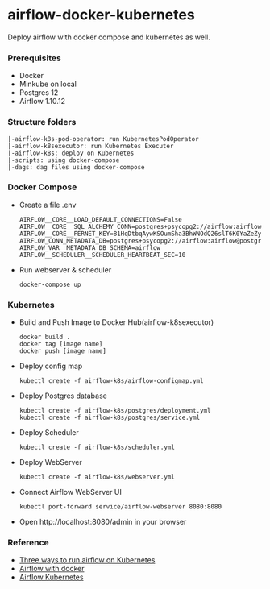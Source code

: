 # airflow-docker-kubernetes
Deploy airflow with docker compose and kubernetes as well.


### Prerequisites
+ Docker
+ Minkube on local
+ Postgres 12
+ Airflow 1.10.12


### Structure folders
```
|-airflow-k8s-pod-operator: run KubernetesPodOperator
|-airflow-k8sexecutor: run Kubernetes Executer
|-airflow-k8s: deploy on Kubernetes
|-scripts: using docker-compose
|-dags: dag files using docker-compose
```



### Docker Compose
+ Create a file .env
    ```
    AIRFLOW__CORE__LOAD_DEFAULT_CONNECTIONS=False
    AIRFLOW__CORE__SQL_ALCHEMY_CONN=postgres+psycopg2://airflow:airflow@postgres:5432/airflow
    AIRFLOW__CORE__FERNET_KEY=81HqDtbqAywKSOumSha3BhWNOdQ26slT6K0YaZeZyPs=
    AIRFLOW_CONN_METADATA_DB=postgres+psycopg2://airflow:airflow@postgres:5432/airflow
    AIRFLOW_VAR__METADATA_DB_SCHEMA=airflow
    AIRFLOW__SCHEDULER__SCHEDULER_HEARTBEAT_SEC=10
    ```

+ Run webserver & scheduler
    ```
    docker-compose up
    ```


### Kubernetes
+ Build and Push Image to Docker Hub(airflow-k8sexecutor)
    ```
    docker build .
    docker tag [image name]
    docker push [image name]
    ```

+ Deploy config map
    ```
    kubectl create -f airflow-k8s/airflow-configmap.yml
    ```

+ Deploy Postgres database
    ```
    kubectl create -f airflow-k8s/postgres/deployment.yml
    kubectl create -f airflow-k8s/postgres/service.yml
    ```

+ Deploy Scheduler
    ```
    kubectl create -f airflow-k8s/scheduler.yml
    ```

+ Deploy WebServer
    ```
    kubectl create -f airflow-k8s/webserver.yml
    ```

+ Connect Airflow WebServer UI
    ```
    kubectl port-forward service/airflow-webserver 8080:8080
    ```

+ Open http://localhost:8080/admin in your browser


### Reference
+ [Three ways to run airflow on Kubernetes](https://fullstaq.com/blog/three-ways-to-run-airflow-on-kubernetes/)
+ [Airflow with docker](https://blog.knoldus.com/running-apache-airflow-dag-with-docker/)
+ [Airflow Kubernetes](https://github.com/multilayer-io/airflow-kubernetes)